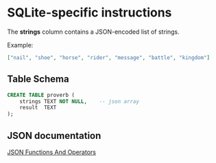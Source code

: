 # SQLite-specific instructions

The **strings** column contains a JSON-encoded list of strings.

Example:
```json
["nail", "shoe", "horse", "rider", "message", "battle", "kingdom"]
```

## Table Schema

```sql
CREATE TABLE proverb (
    strings TEXT NOT NULL,    -- json array
    result  TEXT
);
```

## JSON documentation

[JSON Functions And Operators][json-docs]

[json-docs]: https://www.sqlite.org/json1.html
